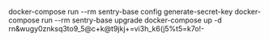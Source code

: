 docker-compose run --rm sentry-base config generate-secret-key
docker-compose run --rm sentry-base upgrade
docker-compose up -d
rn&wugy0znksq3to9_5@c+k@t9jkj+=vi3h_k6(j5%t5=k7o!-